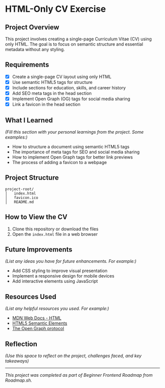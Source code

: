 # HTML-Only CV Exercise

## Project Overview

This project involves creating a single-page Curriculum Vitae (CV) using only HTML. The goal is to focus on semantic structure and essential metadata without any styling.

## Requirements

- [x] Create a single-page CV layout using only HTML
- [x] Use semantic HTML5 tags for structure
- [x] Include sections for education, skills, and career history
- [x] Add SEO meta tags in the head section
- [x] Implement Open Graph (OG) tags for social media sharing
- [x] Link a favicon in the head section

## What I Learned

_(Fill this section with your personal learnings from the project. Some examples:)_

- How to structure a document using semantic HTML5 tags
- The importance of meta tags for SEO and social media sharing
- How to implement Open Graph tags for better link previews
- The process of adding a favicon to a webpage

## Project Structure

```
project-root/
│   index.html
│   favicon.ico
│   README.md
```

## How to View the CV

1. Clone this repository or download the files
2. Open the `index.html` file in a web browser

## Future Improvements

_(List any ideas you have for future enhancements. For example:)_

- Add CSS styling to improve visual presentation
- Implement a responsive design for mobile devices
- Add interactive elements using JavaScript

## Resources Used

_(List any helpful resources you used. For example:)_

- [MDN Web Docs - HTML](https://developer.mozilla.org/en-US/docs/Web/HTML)
- [HTML5 Semantic Elements](https://www.w3schools.com/html/html5_semantic_elements.asp)
- [The Open Graph protocol](https://ogp.me/)

## Reflection

_(Use this space to reflect on the project, challenges faced, and key takeaways)_

---

_This project was completed as part of Beginner Frontend Roadmap from Roadmap.sh._
